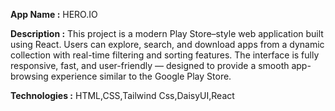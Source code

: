 **App Name :** HERO.IO

**Description :**  This project is a modern Play Store–style web application built using React. Users can explore, search, and download apps from a dynamic collection with real-time filtering and sorting features. The interface is fully responsive, fast, and user-friendly — designed to provide a smooth app-browsing experience similar to the Google Play Store.

**Technologies :** HTML,CSS,Tailwind Css,DaisyUI,React